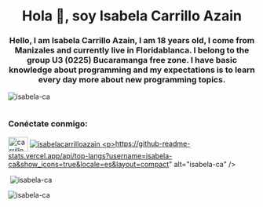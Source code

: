 <h1 align="center">Hola 👋, soy Isabela Carrillo Azain</h1>
<h3 align="center">Hello, I am Isabela Carrillo Azain, I am 18 years old, I come from Manizales and currently live in Floridablanca. I belong to the group U3 (0225) Bucaramanga free zone. I have basic knowledge about programming and my expectations is to learn every day more about new programming topics.
</h3>

<p align="left"> <img src="https://komarev.com/ghpvc/?username=isabela-ca&label=Profile%20views&color=0e75b6&style=flat" alt="isabela-ca" /> </p>

<p align="left"> <a href="https://twitter.com/" target="blank"><img src="https://img.shields.io/twitter/follow/?logo=twitter&style=for-the-badge" alt="" /></a> </p>

<h3 align="left">Conéctate conmigo:</h3>
<p align="left">
<a href="https://fb.com/carrilloazain" target="blank"><img align="center" src="https://raw.githubusercontent.com/rahuldkjain/github-profile-readme-generator/master/src/images/icons/Social/facebook.svg" alt="carrilloazain" height="30" width="40" /></a>
<a href="https://instagram.com/carrilloazain" target="blank"><img align="center"
<img align ="left" alt="
isabelacarrilloazain

" ... src="https://github-readme-stats.vercel.app/api/top-langs?username=isabela-ca&show_icons=true&locale=es&layout=compact" alt="isabela-ca" /></p>

<p> <img align="center" src="https://github-readme-stats.vercel.app/api?username=isabela-ca&show_icons=true&locale=es" alt="isabela-ca" /></p>

<p><img align="center" src="https://github-readme-streak-stats.herokuapp.com/?user=isabela-ca&" alt="isabela-ca" /></p>

